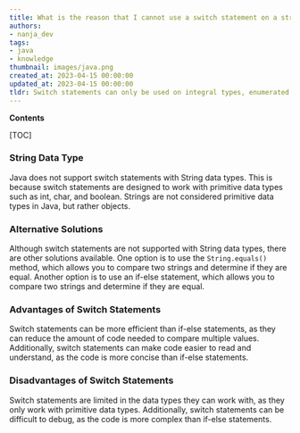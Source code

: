 ```yaml
---
title: What is the reason that I cannot use a switch statement on a string?
authors:
- nanja_dev
tags:
- java
- knowledge
thumbnail: images/java.png
created_at: 2023-04-15 00:00:00
updated_at: 2023-04-15 00:00:00
tldr: Switch statements can only be used on integral types, enumerated types, and certain String constants.
---
```


**Contents**

[TOC]

### String Data Type

Java does not support switch statements with String data types. This is because switch statements are designed to work with primitive data types such as int, char, and boolean. Strings are not considered primitive data types in Java, but rather objects.

### Alternative Solutions

Although switch statements are not supported with String data types, there are other solutions available. One option is to use the `String.equals()` method, which allows you to compare two strings and determine if they are equal. Another option is to use an if-else statement, which allows you to compare two strings and determine if they are equal.

### Advantages of Switch Statements

Switch statements can be more efficient than if-else statements, as they can reduce the amount of code needed to compare multiple values. Additionally, switch statements can make code easier to read and understand, as the code is more concise than if-else statements.

### Disadvantages of Switch Statements

Switch statements are limited in the data types they can work with, as they only work with primitive data types. Additionally, switch statements can be difficult to debug, as the code is more complex than if-else statements.
